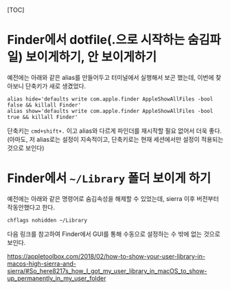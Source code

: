 [TOC]

# Finder에서 dotfile(.으로 시작하는 숨김파일) 보이게하기, 안 보이게하기

예전에는 아래와 같은 alias를 만들어두고 터미널에서 실행해서 보곤 했는데, 이번에 찾아보니 단축키가 새로 생겼었다.

```
alias hide='defaults write com.apple.finder AppleShowAllFiles -bool false && killall Finder'
alias show='defaults write com.apple.finder AppleShowAllFiles -bool true && killall Finder'
```

단축키는 `cmd+shift+.` 이고 alias와 다르게 파인더를 재시작할 필요 없어서 더욱 좋다. (아마도, 저 alias로는 설정이 지속적이고, 단축키로는 현재 세션에서만 설정이 적용되는 것으로 보인다)

# Finder에서 `~/Library` 폴더 보이게 하기

예전에는 아래와 같은 명령어로 숨김속성을 해제할 수 있었는데, sierra 이후 버전부터 작동안했다고 한다.

```
chflags nohidden ~/Library
```

다음 링크를 참고하여 Finder에서 GUI를 통해 수동으로 설정하는 수 밖에 없는 것으로 보인다.

https://appletoolbox.com/2018/02/how-to-show-your-user-library-in-macos-high-sierra-and-sierra/#So_here8217s_how_I_got_my_user_library_in_macOS_to_show-up_permanently_in_my_user_folder
